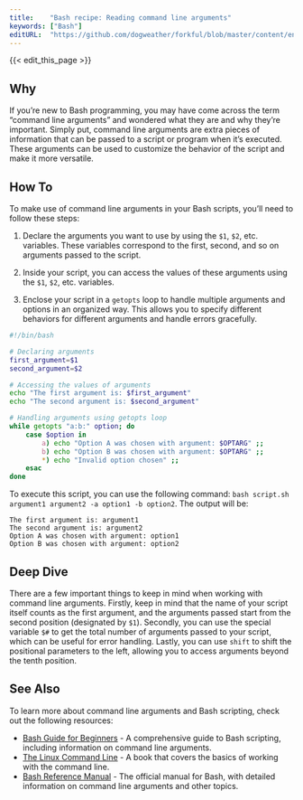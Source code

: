 ```yaml
---
title:    "Bash recipe: Reading command line arguments"
keywords: ["Bash"]
editURL:  "https://github.com/dogweather/forkful/blob/master/content/en/bash/reading-command-line-arguments.md"
---
```


{{< edit_this_page >}}

## Why

If you’re new to Bash programming, you may have come across the term “command line arguments” and wondered what they are and why they’re important. Simply put, command line arguments are extra pieces of information that can be passed to a script or program when it’s executed. These arguments can be used to customize the behavior of the script and make it more versatile.

## How To

To make use of command line arguments in your Bash scripts, you’ll need to follow these steps:

1. Declare the arguments you want to use by using the `$1`, `$2`, etc. variables. These variables correspond to the first, second, and so on arguments passed to the script.

2. Inside your script, you can access the values of these arguments using the `$1`, `$2`, etc. variables.

3. Enclose your script in a `getopts` loop to handle multiple arguments and options in an organized way. This allows you to specify different behaviors for different arguments and handle errors gracefully.

```Bash
#!/bin/bash

# Declaring arguments
first_argument=$1
second_argument=$2

# Accessing the values of arguments
echo "The first argument is: $first_argument"
echo "The second argument is: $second_argument"

# Handling arguments using getopts loop
while getopts "a:b:" option; do
    case $option in
        a) echo "Option A was chosen with argument: $OPTARG" ;;
        b) echo "Option B was chosen with argument: $OPTARG" ;;
        *) echo "Invalid option chosen" ;;
    esac
done
```

To execute this script, you can use the following command: `bash script.sh argument1 argument2 -a option1 -b option2`. The output will be:

```
The first argument is: argument1
The second argument is: argument2
Option A was chosen with argument: option1
Option B was chosen with argument: option2
```

## Deep Dive

There are a few important things to keep in mind when working with command line arguments. Firstly, keep in mind that the name of your script itself counts as the first argument, and the arguments passed start from the second position (designated by `$1`). Secondly, you can use the special variable `$#` to get the total number of arguments passed to your script, which can be useful for error handling. Lastly, you can use `shift` to shift the positional parameters to the left, allowing you to access arguments beyond the tenth position.

## See Also

To learn more about command line arguments and Bash scripting, check out the following resources:

- [Bash Guide for Beginners](https://linux.die.net/Bash-Beginners-Guide) - A comprehensive guide to Bash scripting, including information on command line arguments.
- [The Linux Command Line](http://linuxcommand.org/tlcl.php) - A book that covers the basics of working with the command line.
- [Bash Reference Manual](https://www.gnu.org/software/bash/manual/) - The official manual for Bash, with detailed information on command line arguments and other topics.
